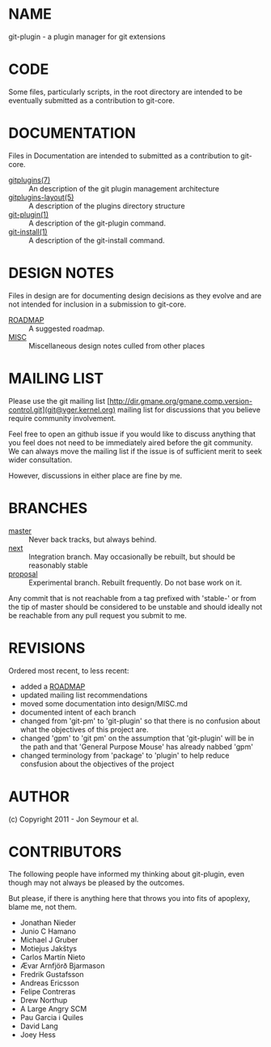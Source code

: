 NAME
====
git-plugin - a plugin manager for git extensions

CODE
====
Some files, particularly scripts, in the root directory are intended to be eventually submitted as a contribution to git-core.

DOCUMENTATION
=============
Files in Documentation are intended to submitted as a contribution to git-core.

<dl>
<dt><a href="/jonseymour/git-plugin/blob/master/Documentation/gitplugins.txt">gitplugins(7)</a></dt>
<dd>An description of the git plugin management architecture</dd>
<dt><a href="/jonseymour/git-plugin/blob/master/Documentation/gitplugins-layout.txt">gitplugins-layout(5)</a></dt>
<dd>A description of the plugins directory structure</dd>
<dt><a href="/jonseymour/git-plugin/blob/master/Documentation/git-plugin.txt">git-plugin(1)</a></dt>
<dd>A description of the git-plugin command.</dd>
<dt><a href="/jonseymour/git-plugin/blob/master/Documentation/git-install.txt">git-install(1)</a></dt>
<dd>A description of the git-install command.</dd>
</dl>

DESIGN NOTES
============
Files in design are for documenting design decisions as they evolve and are not
intended for inclusion in a submission to git-core.
<dl>
<dt><a href="http://github.com/jonseymour/git-plugin/blob/master/design/ROADMAP.md">ROADMAP</a></dt>
<dd>A suggested roadmap.</dd>
<dt><a href="dttp://github.com/jonseymour/git-plugin/blob/master/design/MISC.md">MISC</a></dt>
<dd>Miscellaneous design notes culled from other places</dd>
</dl>

MAILING LIST
============
Please use the git mailing list [http://dir.gmane.org/gmane.comp.version-control.git](git@vger.kernel.org) mailing list 
for discussions that you believe require community involvement. 

Feel free to open an github issue if you would like to discuss anything that you feel does not need to be immediately 
aired before the git community. We can always move the mailing list if the issue is of sufficient merit to seek wider consultation.

However, discussions in either place are fine by me.

BRANCHES
========
<dl>
   <dt><a href="https://github.com/jonseymour/git-plugin/master">master</a></dt>
   <dd>Never back tracks, but always behind.</dd>
   <dt><a href="https://github.com/jonseymour/git-plugin/next">next</a></dt>
   <dd>Integration branch. May occasionally be rebuilt, but should be reasonably stable</dd>
   <dt><a href="https://github.com/jonseymour/git-plugin/proposal">proposal</a></dt>
   <dd>Experimental branch. Rebuilt frequently. Do not base work on it.</dd>
</dl>

Any commit that is not reachable from a tag prefixed with 'stable-' or from the tip of master 
should be considered to be unstable and should ideally not be reachable from any pull request you
submit to me.

REVISIONS
=========
Ordered most recent, to less recent:

* added a <a href="http://github.com/jonseymour/git-plugin/blob/master/design/ROADMAP.md">ROADMAP</a>
* updated mailing list recommendations
* moved some documentation into design/MISC.md
* documented intent of each branch
* changed from 'git-pm' to 'git-plugin' so that there is no confusion about what the objectives of this project are.
* changed 'gpm' to 'git pm' on the assumption that 'git-plugin' will be in the path and that 'General Purpose Mouse' has already nabbed 'gpm'
* changed terminology from 'package' to 'plugin' to help reduce consfusion about the objectives of the project

AUTHOR
======
(c) Copyright 2011 - Jon Seymour et al.

CONTRIBUTORS
============
The following people have informed my thinking about git-plugin, even though may not always be pleased by the outcomes.

But please, if there is anything here that throws you into fits of apoplexy, blame me, not them.

* Jonathan Nieder
* Junio C Hamano
* Michael J Gruber
* Motiejus Jakštys
* Carlos Martín Nieto
* Ævar Arnfjörð Bjarmason
* Fredrik Gustafsson
* Andreas Ericsson
* Felipe Contreras
* Drew Northup
* A Large Angry SCM
* Pau Garcia i Quiles
* David Lang
* Joey Hess
